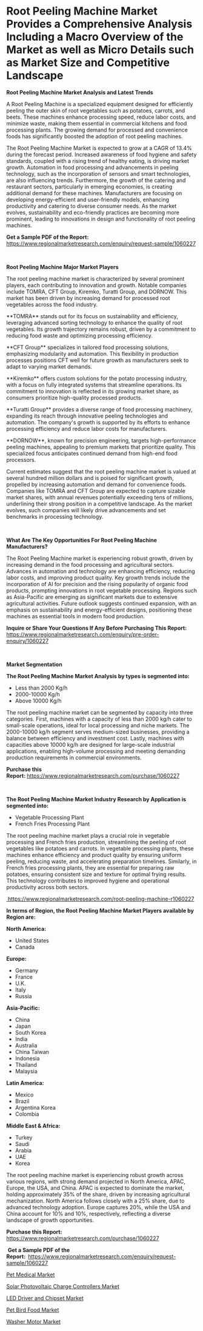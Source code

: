 <p><h1>Root Peeling Machine Market Provides a Comprehensive Analysis Including a Macro Overview of the Market as well as Micro Details such as Market Size and Competitive Landscape</h1></p><p><strong>Root Peeling Machine Market Analysis and Latest Trends</strong></p>
<p><p>A Root Peeling Machine is a specialized equipment designed for efficiently peeling the outer skin of root vegetables such as potatoes, carrots, and beets. These machines enhance processing speed, reduce labor costs, and minimize waste, making them essential in commercial kitchens and food processing plants. The growing demand for processed and convenience foods has significantly boosted the adoption of root peeling machines.</p><p>The Root Peeling Machine Market is expected to grow at a CAGR of 13.4% during the forecast period. Increased awareness of food hygiene and safety standards, coupled with a rising trend of healthy eating, is driving market growth. Automation in food processing and advancements in peeling technology, such as the incorporation of sensors and smart technologies, are also influencing trends. Furthermore, the growth of the catering and restaurant sectors, particularly in emerging economies, is creating additional demand for these machines. Manufacturers are focusing on developing energy-efficient and user-friendly models, enhancing productivity and catering to diverse consumer needs. As the market evolves, sustainability and eco-friendly practices are becoming more prominent, leading to innovations in design and functionality of root peeling machines.</p></p>
<p><strong>Get a Sample PDF of the Report:&nbsp;</strong> <a href="https://www.regionalmarketresearch.com/enquiry/request-sample/1060227">https://www.regionalmarketresearch.com/enquiry/request-sample/1060227</a></p>
<p>&nbsp;</p>
<p><strong>Root Peeling Machine Major Market Players</strong></p>
<p><p>The root peeling machine market is characterized by several prominent players, each contributing to innovation and growth. Notable companies include TOMRA, CFT Group, Kiremko, Turatti Group, and DORNOW. This market has been driven by increasing demand for processed root vegetables across the food industry.</p><p>**TOMRA** stands out for its focus on sustainability and efficiency, leveraging advanced sorting technology to enhance the quality of root vegetables. Its growth trajectory remains robust, driven by a commitment to reducing food waste and optimizing processing efficiency.</p><p>**CFT Group** specializes in tailored food processing solutions, emphasizing modularity and automation. This flexibility in production processes positions CFT well for future growth as manufacturers seek to adapt to varying market demands. </p><p>**Kiremko** offers custom solutions for the potato processing industry, with a focus on fully integrated systems that streamline operations. Its commitment to innovation is reflected in its growing market share, as consumers prioritize high-quality processed products.</p><p>**Turatti Group** provides a diverse range of food processing machinery, expanding its reach through innovative peeling technologies and automation. The company's growth is supported by its efforts to enhance processing efficiency and reduce labor costs for manufacturers.</p><p>**DORNOW**, known for precision engineering, targets high-performance peeling machines, appealing to premium markets that prioritize quality. This specialized focus anticipates continued demand from high-end food processors.</p><p>Current estimates suggest that the root peeling machine market is valued at several hundred million dollars and is poised for significant growth, propelled by increasing automation and demand for convenience foods. Companies like TOMRA and CFT Group are expected to capture sizable market shares, with annual revenues potentially exceeding tens of millions, underlining their strong position in a competitive landscape. As the market evolves, such companies will likely drive advancements and set benchmarks in processing technology.</p></p>
<p>&nbsp;</p>
<p><strong>What Are The Key Opportunities For Root Peeling Machine Manufacturers?</strong></p>
<p><p>The Root Peeling Machine market is experiencing robust growth, driven by increasing demand in the food processing and agricultural sectors. Advances in automation and technology are enhancing efficiency, reducing labor costs, and improving product quality. Key growth trends include the incorporation of AI for precision and the rising popularity of organic food products, prompting innovations in root vegetable processing. Regions such as Asia-Pacific are emerging as significant markets due to extensive agricultural activities. Future outlook suggests continued expansion, with an emphasis on sustainability and energy-efficient designs, positioning these machines as essential tools in modern food production.</p></p>
<p><strong>Inquire or Share Your Questions If Any Before Purchasing This Report:</strong> <a href="https://www.regionalmarketresearch.com/enquiry/pre-order-enquiry/1060227">https://www.regionalmarketresearch.com/enquiry/pre-order-enquiry/1060227</a></p>
<p>&nbsp;</p>
<p><strong>Market Segmentation</strong></p>
<p><strong>The Root Peeling Machine Market Analysis by types is segmented into:</strong></p>
<p><ul><li>Less than 2000 Kg/h</li><li>2000-10000 Kg/h</li><li>Above 10000 Kg/h</li></ul></p>
<p><p>The root peeling machine market can be segmented by capacity into three categories. First, machines with a capacity of less than 2000 kg/h cater to small-scale operations, ideal for local processing and niche markets. The 2000-10000 kg/h segment serves medium-sized businesses, providing a balance between efficiency and investment cost. Lastly, machines with capacities above 10000 kg/h are designed for large-scale industrial applications, enabling high-volume processing and meeting demanding production requirements in commercial environments.</p></p>
<p><strong>Purchase this Report:&nbsp;</strong><a href="https://www.regionalmarketresearch.com/purchase/1060227">https://www.regionalmarketresearch.com/purchase/1060227</a></p>
<p>&nbsp;</p>
<p><strong>The Root Peeling Machine Market Industry Research by Application is segmented into:</strong></p>
<p><ul><li>Vegetable Processing Plant</li><li>French Fries Processing Plant</li></ul></p>
<p><p>The root peeling machine market plays a crucial role in vegetable processing and French fries production, streamlining the peeling of root vegetables like potatoes and carrots. In vegetable processing plants, these machines enhance efficiency and product quality by ensuring uniform peeling, reducing waste, and accelerating preparation timelines. Similarly, in French fries processing plants, they are essential for preparing raw potatoes, ensuring consistent size and texture for optimal frying results. This technology contributes to improved hygiene and operational productivity across both sectors.</p></p>
<p><a href="https://www.regionalmarketresearch.com/root-peeling-machine-r1060227">&nbsp;https://www.regionalmarketresearch.com/root-peeling-machine-r1060227</a></p>
<p><strong>In terms of Region, the Root Peeling Machine Market Players available by Region are:</strong></p>
<p>
    <p> <strong> North America: </strong>
        <ul>
            <li>United States</li>
            <li>Canada</li>
        </ul>
        </p> 
    <p> <strong> Europe: </strong>
        <ul>
            <li>Germany</li>
            <li>France</li>
            <li>U.K.</li>
            <li>Italy</li>
            <li>Russia</li>
        </ul>
        </p> 
    <p> <strong> Asia-Pacific: </strong>
        <ul>
            <li>China</li>
            <li>Japan</li>
            <li>South Korea</li>
            <li>India</li>
            <li>Australia</li>
            <li>China Taiwan</li>
            <li>Indonesia</li>
            <li>Thailand</li>
            <li>Malaysia</li>
        </ul>
        </p> 
    <p> <strong> Latin America: </strong>
        <ul>
            <li>Mexico</li>
            <li>Brazil</li>
            <li>Argentina Korea</li>
            <li>Colombia</li>
        </ul>
        </p> 
    <p> <strong> Middle East & Africa: </strong>
        <ul>
            <li>Turkey</li>
            <li>Saudi</li>
            <li>Arabia</li>
            <li>UAE</li>
            <li>Korea</li>
        </ul>
    </p>
    </p>
<p><p>The root peeling machine market is experiencing robust growth across various regions, with strong demand projected in North America, APAC, Europe, the USA, and China. APAC is expected to dominate the market, holding approximately 35% of the share, driven by increasing agricultural mechanization. North America follows closely with a 25% share, due to advanced technology adoption. Europe captures 20%, while the USA and China account for 10% and 10%, respectively, reflecting a diverse landscape of growth opportunities.</p></p>
<p><strong>Purchase this Report: </strong><a href="https://www.regionalmarketresearch.com/purchase/1060227">https://www.regionalmarketresearch.com/purchase/1060227</a></p>
<p>&nbsp;<strong>Get a Sample PDF of the Report:&nbsp;&nbsp;</strong><a href="https://www.regionalmarketresearch.com/enquiry/request-sample/1060227">https://www.regionalmarketresearch.com/enquiry/request-sample/1060227</a></p>
<p><strong></strong></p>
<p><p><a href="https://www.linkedin.com/pulse/strategic-roadmap-global-pet-medical-market-insights-opportunities-ryadf">Pet Medical Market</a></p><p><a href="https://medium.com/@liliskanaya73/global-perspectives-on-solar-photovoltaic-charge-controllers-market-trends-and-forecast-2024-d223c6ddeea9?postPublishedType=repub">Solar Photovoltaic Charge Controllers Market</a></p><p><a href="https://github.com/LilianFaulkner65/Market-Research-Report-List-1/blob/main/led-driver-and-chipset-market.md">LED Driver and Chipset Market</a></p><p><a href="https://www.linkedin.com/pulse/role-pet-bird-food-market-applications-online-storesupermarketothers-cwozf">Pet Bird Food Market</a></p><p><a href="https://issuu.com/reportprime-2/docs/washer-motor-market-size-2030.pptx_a7b44e8886b226">Washer Motor Market</a></p></p>